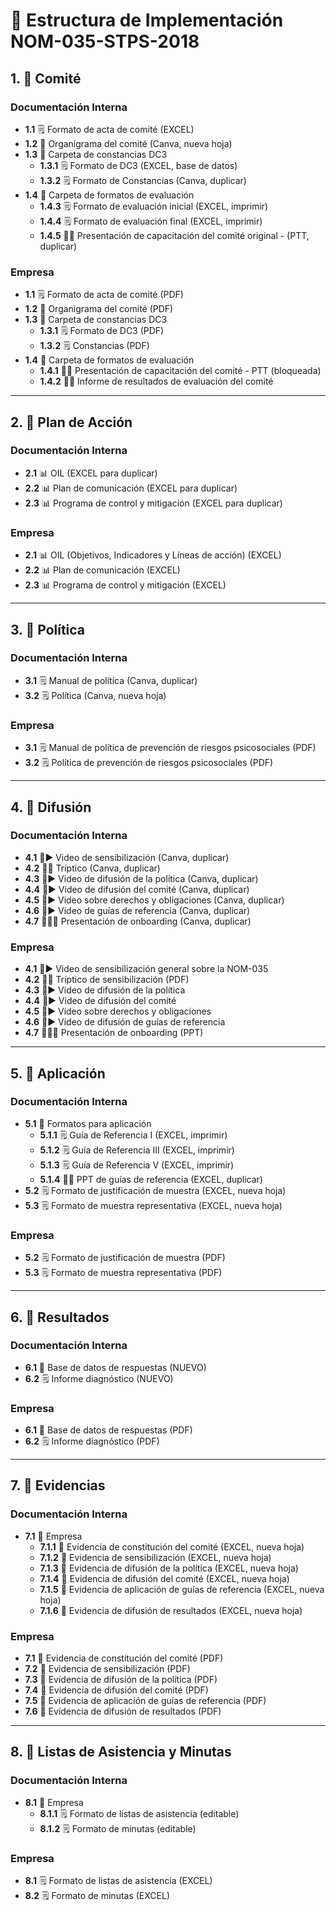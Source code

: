# 📘 Estructura de Implementación NOM-035-STPS-2018

## 1. 📂 Comité

### Documentación Interna
- **1.1** 🗒️ Formato de acta de comité (EXCEL)
- **1.2** 👥 Organigrama del comité (Canva, nueva hoja)
- **1.3** 📂 Carpeta de constancias DC3
  - **1.3.1** 🗒️ Formato de DC3 (EXCEL, base de datos)
  - **1.3.2** 🗒️ Formato de Constancias (Canva, duplicar)
- **1.4** 📂 Carpeta de formatos de evaluación
  - **1.4.3** 🗒️ Formato de evaluación inicial (EXCEL, imprimir)
  - **1.4.4** 🗒️ Formato de evaluación final (EXCEL, imprimir)
  - **1.4.5** 🧑‍🏫 Presentación de capacitación del comité original - (PTT, duplicar)

### Empresa
- **1.1** 🗒️ Formato de acta de comité (PDF)
- **1.2** 👥 Organigrama del comité (PDF)
- **1.3** 📂 Carpeta de constancias DC3
  - **1.3.1** 🗒️ Formato de DC3 (PDF)
  - **1.3.2** 🗒️ Constancias (PDF)
- **1.4** 📂 Carpeta de formatos de evaluación
  - **1.4.1** 🧑‍🏫 Presentación de capacitación del comité - PTT (bloqueada)
  - **1.4.2** 🧑‍🏫 Informe de resultados de evaluación del comité

---

## 2. 📂 Plan de Acción

### Documentación Interna
- **2.1** 📊 OIL (EXCEL para duplicar)
- **2.2** 📊 Plan de comunicación (EXCEL para duplicar)
- **2.3** 📊 Programa de control y mitigación (EXCEL para duplicar)

### Empresa
- **2.1** 📊 OIL (Objetivos, Indicadores y Líneas de acción) (EXCEL)
- **2.2** 📊 Plan de comunicación (EXCEL)
- **2.3** 📊 Programa de control y mitigación (EXCEL)

---

## 3. 📜 Política

### Documentación Interna
- **3.1** 🗒️ Manual de política (Canva, duplicar)
- **3.2** 🗒️ Política (Canva, nueva hoja)

### Empresa
- **3.1** 🗒️ Manual de política de prevención de riesgos psicosociales (PDF)
- **3.2** 🗒️ Política de prevención de riesgos psicosociales (PDF)
---

## 4. 📂 Difusión

### Documentación Interna
- **4.1** 📣▶️ Video de sensibilización (Canva, duplicar)
- **4.2** 📣📃 Tríptico (Canva, duplicar)
- **4.3** 📣▶️ Video de difusión de la política (Canva, duplicar)
- **4.4** 📣▶️ Video de difusión del comité (Canva, duplicar)
- **4.5** 📣▶️ Video sobre derechos y obligaciones (Canva, duplicar)
- **4.6** 📣▶️ Video de guías de referencia (Canva, duplicar)
- **4.7** 📣🧑‍🏫 Presentación de onboarding (Canva, duplicar)

### Empresa
- **4.1** 📣▶️ Video de sensibilización general sobre la NOM-035
- **4.2** 📣📃 Tríptico de sensibilización (PDF)
- **4.3** 📣▶️ Video de difusión de la política
- **4.4** 📣▶️ Video de difusión del comité
- **4.5** 📣▶️ Video sobre derechos y obligaciones
- **4.6** 📣▶️ Video de difusión de guías de referencia
- **4.7** 📣🧑‍🏫 Presentación de onboarding (PPT)
---

## 5. 📂 Aplicación

### Documentación Interna
- **5.1** 📂 Formatos para aplicación
  - **5.1.1** 🗒️ Guía de Referencia I (EXCEL, imprimir)
  - **5.1.2** 🗒️ Guía de Referencia III (EXCEL, imprimir)
  - **5.1.3** 🗒️ Guía de Referencia V (EXCEL, imprimir)
  - **5.1.4** 🧑‍🏫 PPT de guías de referencia (EXCEL, duplicar)
- **5.2** 🗒️ Formato de justificación de muestra (EXCEL, nueva hoja)
- **5.3** 🗒️ Formato de muestra representativa (EXCEL, nueva hoja)

### Empresa
- **5.2** 🗒️ Formato de justificación de muestra (PDF)
- **5.3** 🗒️ Formato de muestra representativa (PDF)

---

## 6. 📂 Resultados

### Documentación Interna
- **6.1** 💾 Base de datos de respuestas (NUEVO)
- **6.2** 🗒️ Informe diagnóstico (NUEVO)

### Empresa
- **6.1** 💾 Base de datos de respuestas (PDF)
- **6.2** 🗒️ Informe diagnóstico (PDF)

---

## 7. 📂 Evidencias

### Documentación Interna
- **7.1** 📂 Empresa
  - **7.1.1** 📸 Evidencia de constitución del comité (EXCEL, nueva hoja)
  - **7.1.2** 📸 Evidencia de sensibilización (EXCEL, nueva hoja)
  - **7.1.3** 📸 Evidencia de difusión de la política (EXCEL, nueva hoja)
  - **7.1.4** 📸 Evidencia de difusión del comité (EXCEL, nueva hoja)
  - **7.1.5** 📸 Evidencia de aplicación de guías de referencia (EXCEL, nueva hoja)
  - **7.1.6** 📸 Evidencia de difusión de resultados (EXCEL, nueva hoja)

### Empresa
- **7.1** 📸 Evidencia de constitución del comité (PDF)
- **7.2** 📸 Evidencia de sensibilización (PDF)
- **7.3** 📸 Evidencia de difusión de la política (PDF)
- **7.4** 📸 Evidencia de difusión del comité (PDF)
- **7.5** 📸 Evidencia de aplicación de guías de referencia (PDF)
- **7.6** 📸 Evidencia de difusión de resultados (PDF)

---

## 8. 📂 Listas de Asistencia y Minutas

### Documentación Interna
- **8.1** 📂 Empresa
  - **8.1.1** 🗒️ Formato de listas de asistencia (editable)
  - **8.1.2** 🗒️ Formato de minutas (editable)

### Empresa
- **8.1** 🗒️ Formato de listas de asistencia (EXCEL)
- **8.2** 🗒️ Formato de minutas (EXCEL)
